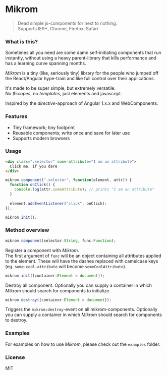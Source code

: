 # Mikrom
> Dead simple js-components for next to nothing.  
> Supports IE9+, Chrome, Firefox, Safari

### What is this?
Sometimes all you need are some damn self-initiating components that run instantly, without using a heavy parent-library that kills performance and has a learning curve spanning months.  
  
_Mikrom_ is a tiny (like, seriously tiny) library for the people who jumped off the React/Angular hype-train and like full control over their applications.  
  
It's made to be super simple, but extremely versatile.  
No _$scopes_, no _templates_, just elements and javascript.  
  
Inspired by the _directive_-approach of Angular 1.x.x and WebComponents.

### Features
  - Tiny framework; tiny footprint
  - Reusable components; write once and save for later use
  - Supports modern browsers

### Usage
```html
<div class=".selector" some-attribute="I am an attribute">
  Click me, if you dare
</div>
```

```javascript
mikrom.component(".selector", function(element, attr)) {
  function onClick() {
    console.log(attr.someAttribute); // prints "I am an attribute"
  }
  
  element.addEventListener("click", onClick);
});

mikrom.init();
```

### Method overview
```javascript
mikrom.component(selector:String, func:Function);
```
Register a component with _Mikrom_.  
The first argument of `func` will be an object containing all attributes applied to the element. These will have the dashes replaced with camelcase keys (eg. `some-cool-attribute` will become `someCoolAttribute`).
  
  
```javascript
mikrom.init([container:Element = document]);
```
Destroy all component.
Optionally you can supply a container in which _Mikrom_ should search for components to initialize.
  
  
```javascript
mikrom.destroy([container:Element = document]);
```
Triggers the `mikrom:destroy`-event on all mikrom-components.
Optionally you can supply a container in which _Mikrom_ should search for components to destroy.

### Examples
For examples on how to use _Mikrom_, please check out the `examples` folder.

### License
MIT